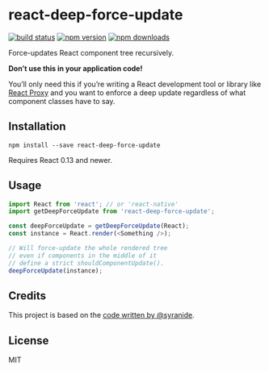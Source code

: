 react-deep-force-update
=========================

[![build status](https://img.shields.io/travis/gaearon/react-deep-force-update/master.svg?style=flat-square)](https://travis-ci.org/gaearon/react-deep-force-update)
[![npm version](https://img.shields.io/npm/v/react-deep-force-update.svg?style=flat-square)](https://www.npmjs.com/package/react-deep-force-update)
[![npm downloads](https://img.shields.io/npm/dm/react-deep-force-update.svg?style=flat-square)](https://www.npmjs.com/package/react-deep-force-update)

Force-updates React component tree recursively.

**Don’t use this in your application code!**

You’ll only need this if you’re writing a React development tool or library like [React Proxy](https://github.com/gaearon/react-proxy) and you want to enforce a deep update regardless of what component classes have to say.

## Installation

```
npm install --save react-deep-force-update
```

Requires React 0.13 and newer.

## Usage

```js
import React from 'react'; // or 'react-native'
import getDeepForceUpdate from 'react-deep-force-update';

const deepForceUpdate = getDeepForceUpdate(React);
const instance = React.render(<Something />);

// Will force-update the whole rendered tree
// even if components in the middle of it
// define a strict shouldComponentUpdate().
deepForceUpdate(instance);
```

## Credits

This project is based on the [code written by @syranide](https://github.com/gaearon/react-hot-api/commit/b3d6059a17407ef44765814ce06b36716d110041).

## License

MIT
